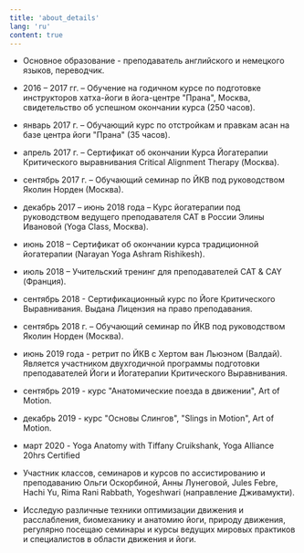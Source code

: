 ```yaml
---
title: 'about_details'
lang: 'ru'
content: true
---
```


- Основное образование - преподаватель английского и немецкого языков, переводчик.

- 2016 – 2017 гг. – Обучение на годичном курсе по подготовке инструкторов хатха-йоги в йога-центре "Прана", Москва, свидетельство об успешном окончании курса (250 часов).

- январь 2017 г. – Обучающий курс по отстройкам и правкам асан
на базе центра йоги "Прана" (35 часов).

- апрель 2017 г. – Сертификат об окончании Курса Йогатерапии Критического выравнивания Critical Alignment Therapy (Москва).

- сентябрь 2017 г. – Обучающий семинар по ЙКВ под руководством Яколин Норден (Москва).

- декабрь 2017 – июнь 2018 года – Курс йогатерапии под руководством ведущего преподавателя CAT в России Элины Ивановой (Yoga Class, Москва).

- июнь 2018 – Сертификат об окончании курса традиционной йогатерапии (Narayan Yoga Ashram Rishikesh).

- июль 2018 – Учительский тренинг для преподавателей CAT & CAY (Франция).

- сентябрь 2018 - Сертификационный курс по Йоге Критического Выравнивания. Выдана Лицензия на право преподавания.

- сентябрь 2018 г. – Обучающий семинар по ЙКВ под руководством Яколин Норден (Москва).

- июнь 2019 года - ретрит по ЙКВ с Хертом ван Льюэном (Валдай).
Является участником двухгодичной программы подготовки преподавателей Йоги и Йогатерапии Критического Выравнивания.

- сентябрь 2019 - курс "Анатомические поезда в движении", Art of Motion.

- декабрь 2019 - курс "Основы Слингов",  "Slings in Motion", Art of Motion.

- март 2020 - Yoga Anatomy with Tiffany Cruikshank, Yoga Alliance 20hrs Certified

- Участник классов, семинаров и курсов по ассистированию и преподаванию Ольги Оскорбиной, Анны Лунеговой, Jules Febre, Hachi Yu, Rima Rani Rabbath, Yogeshwari (направление Дживамукти).

- Исследую различные техники оптимизации движения и расслабления, биомеханику и анатомию йоги, природу движения, регулярно посещаю семинары и курсы ведущих мировых практиков и специалистов в области движения и йоги.